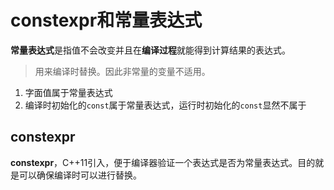 # constexpr和常量表达式

**常量表达式**是指值不会改变并且在**编译过程**就能得到计算结果的表达式。

> 用来编译时替换。因此非常量的变量不适用。

1. 字面值属于常量表达式
2. 编译时初始化的`const`属于常量表达式，运行时初始化的`const`显然不属于


## constexpr

**constexpr**，C++11引入，便于编译器验证一个表达式是否为常量表达式。目的就是可以确保编译时可以进行替换。